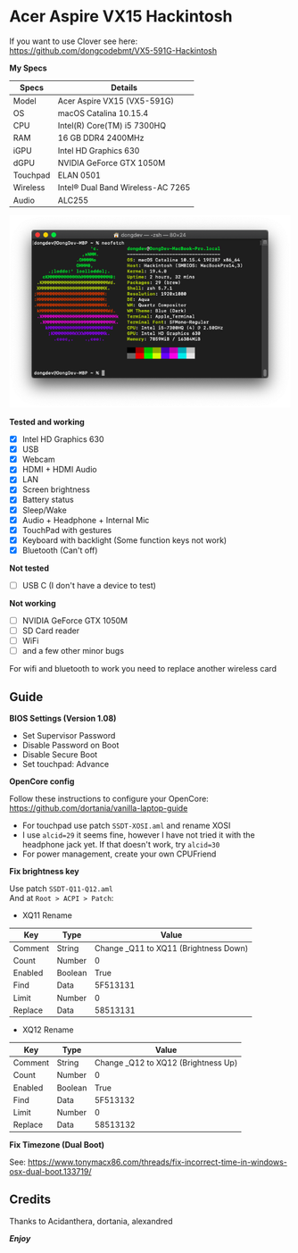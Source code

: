 # Acer Aspire VX15 Hackintosh

If you want to use Clover see here:  
https://github.com/dongcodebmt/VX5-591G-Hackintosh

__My Specs__

| Specs | Details |
|------------|-------------------------------|
| Model | Acer Aspire VX15 (VX5-591G) |
| OS | macOS Catalina 10.15.4 |
| CPU | Intel(R) Core(TM) i5 7300HQ |
| RAM | 16 GB DDR4 2400MHz |
| iGPU | Intel HD Graphics 630 |
| dGPU | NVIDIA GeForce GTX 1050M |
| Touchpad | ELAN 0501 |
| Wireless | Intel® Dual Band Wireless-AC 7265 |
| Audio | ALC255 |

![Specs](/image.png)

__Tested and working__

- [x] Intel HD Graphics 630
- [x] USB
- [x] Webcam
- [x] HDMI + HDMI Audio
- [x] LAN
- [x] Screen brightness
- [x] Battery status
- [x] Sleep/Wake
- [x] Audio + Headphone + Internal Mic
- [x] TouchPad with gestures
- [x] Keyboard with backlight (Some function keys not work)
- [x] Bluetooth (Can't off) 

__Not tested__

- [ ] USB C (I don't have a device to test)

__Not working__

- [ ] NVIDIA GeForce GTX 1050M
- [ ] SD Card reader
- [ ] WiFi
- [ ] and a few other minor bugs

For wifi and bluetooth to work you need to replace another wireless card

## Guide

__BIOS Settings (Version 1.08)__

- Set Supervisor Password
- Disable Password on Boot
- Disable Secure Boot
- Set touchpad: Advance

__OpenCore config__

Follow these instructions to configure your OpenCore:  
https://github.com/dortania/vanilla-laptop-guide  
- For touchpad use patch `SSDT-XOSI.aml` and rename XOSI
- I use `alcid=29` it seems fine, however I have not tried it with the headphone jack yet. If that doesn't work, try `alcid=30` 
- For power management, create your own CPUFriend

__Fix brightness key__

Use patch `SSDT-Q11-Q12.aml`  
And at `Root > ACPI > Patch`:  
- XQ11 Rename

|Key|Type|Value|
|---|---|---|
|Comment|String|Change _Q11 to XQ11 (Brightness Down)|
|Count|Number|0|
|Enabled|Boolean|True|
|Find|Data|5F513131|
|Limit|Number|0|
|Replace|Data|58513131|

- XQ12 Rename

|Key|Type|Value|
|---|---|---|
|Comment|String|Change _Q12 to XQ12 (Brightness Up)|
|Count|Number|0|
|Enabled|Boolean|True|
|Find|Data|5F513132|
|Limit|Number|0|
|Replace|Data|58513132|

__Fix Timezone (Dual Boot)__

See: https://www.tonymacx86.com/threads/fix-incorrect-time-in-windows-osx-dual-boot.133719/
## Credits

Thanks to Acidanthera, dortania, alexandred

*__Enjoy__*
